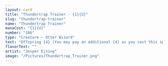```yaml
---
layout: card
title: "Thundertrap Trainer - {1}{U}"
slug: "thundertrap-trainer"
name: "Thundertrap Trainer"
manaCost: "{1}{U}"
number: "386"
type: "Creature — Otter Wizard"
text: "Offspring {4} (You may pay an additional {4} as you cast this spell. If you do, when this creature enters, create a 1/1 token copy of it.)\nWhen this creature enters, look at the top four cards of your library. You may reveal a noncreature, nonland card from among them and put it into your hand. Put the rest on the bottom of your library in a random order."
flavorText: ""
artist: "Jesper Ejsing"
image: "/Pictures/Thundertrap_Trainer.png"
---
```


